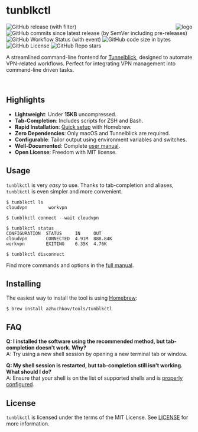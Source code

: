 # tunblkctl

<img src="https://github.com/azhuchkov/tunblkctl/assets/765471/25bf7e5a-e53b-4c8d-b99f-e96da1dae6bc" alt="logo" align="right"/>

![GitHub release (with filter)](https://img.shields.io/github/v/release/azhuchkov/tunblkctl)
![GitHub commits since latest release (by SemVer including pre-releases)](https://img.shields.io/github/commits-since/azhuchkov/tunblkctl/latest)
![GitHub Workflow Status (with event)](https://img.shields.io/github/actions/workflow/status/azhuchkov/tunblkctl/makefile.yml)
![GitHub code size in bytes](https://img.shields.io/github/languages/code-size/azhuchkov/tunblkctl)
![GitHub License](https://img.shields.io/github/license/azhuchkov/tunblkctl)
![GitHub Repo stars](https://img.shields.io/github/stars/azhuchkov/tunblkctl)

A streamlined command-line frontend for [Tunnelblick], designed to automate VPN-related 
workflows. Perfect for integrating VPN management into command-line driven tasks.

<br clear="right"/>

## Highlights
- **Lightweight**: Under **15KB** uncompressed.
- **Tab-Completion**: Includes scripts for ZSH and Bash.
- **Rapid Installation**: [Quick setup](#installing) with Homebrew.
- **Zero Dependencies**: Only macOS and Tunnelblick are required.
- **Configurable**: Tailor output using environment variables and switches.
- **Well-Documented**: Complete [user manual][man].
- **Open License**: Freedom with MIT license.

## Usage
`tunblkctl` is very _easy_ to use. Thanks to tab-completion and aliases, 
`tunblkctl` is even simpler and more convenient. 

```console
$ tunblkctl ls
cloudvpn		workvpn

$ tunblkctl connect --wait cloudvpn

$ tunblkctl status
CONFIGURATION  STATUS     IN     OUT
cloudvpn       CONNECTED  4.91M  888.84K
workvpn        EXITING    6.35K  4.76K

$ tunblkctl disconnect
```
Find more commands and options in the [full manual][man].

## Installing
The easiest way to install the tool is using [Homebrew](https://brew.sh/):

`$ brew install azhuchkov/tools/tunblkctl`

## FAQ
**Q: I installed the software using the recommended method, but tab-completion doesn't work. Why?**  
A: Try using a new shell session by opening a new terminal tab or window.

**Q: My shell session is restarted, but tab-completion still isn't working. What should I do?**  
A: Ensure that your shell is on the list of supported shells and is [properly configured](https://docs.brew.sh/Shell-Completion). 

## License
`tunblkctl` is licensed under the terms of the MIT License.
See [LICENSE](https://github.com/azhuchkov/tunblkctl/blob/main/LICENSE)
for more information.


[man]: https://github.com/azhuchkov/tunblkctl/wiki/User-Manual
[Tunnelblick]: https://tunnelblick.net
